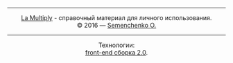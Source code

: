 ----------

<p align="center">
<a href="https://lime7.github.io/">La Multiply</a> - справочный материал для личного использования. <br/>
© 2016 — <a href="http://semenchenkov.github.io/"> Semenchenko O. </a>
</p>

---------------------
<p align="center">
Технологии:<br/>
<a href="https://github.com/lime7/gulp-project">front-end сборка 2.0</a>.
</p>
